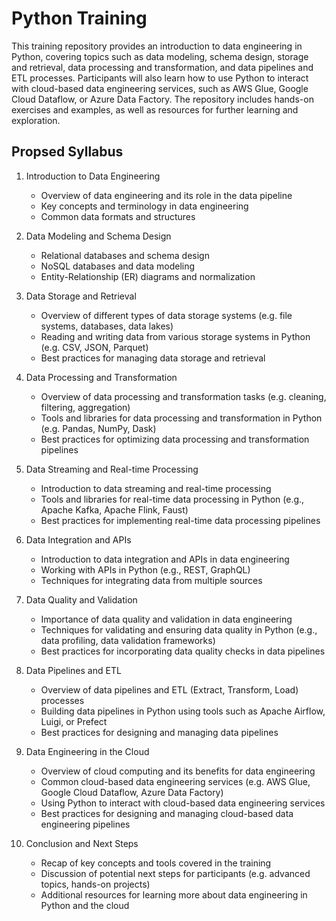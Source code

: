 # Python Training

This training repository provides an introduction to data engineering in Python, covering topics such as data modeling, schema design, storage and retrieval, data processing and transformation, and data pipelines and ETL processes. Participants will also learn how to use Python to interact with cloud-based data engineering services, such as AWS Glue, Google Cloud Dataflow, or Azure Data Factory. The repository includes hands-on exercises and examples, as well as resources for further learning and exploration.

## Propsed Syllabus 

1. Introduction to Data Engineering

    * Overview of data engineering and its role in the data pipeline
    * Key concepts and terminology in data engineering
    * Common data formats and structures

2. Data Modeling and Schema Design

    * Relational databases and schema design
    * NoSQL databases and data modeling
    * Entity-Relationship (ER) diagrams and normalization
    
3. Data Storage and Retrieval

    * Overview of different types of data storage systems (e.g. file systems, databases, data lakes)
    * Reading and writing data from various storage systems in Python (e.g. CSV, JSON, Parquet)
    * Best practices for managing data storage and retrieval

4. Data Processing and Transformation

    * Overview of data processing and transformation tasks (e.g. cleaning, filtering, aggregation)
    * Tools and libraries for data processing and transformation in Python (e.g. Pandas, NumPy, Dask)
    * Best practices for optimizing data processing and transformation pipelines
    
5. Data Streaming and Real-time Processing

    * Introduction to data streaming and real-time processing
    * Tools and libraries for real-time data processing in Python (e.g., Apache Kafka, Apache Flink, Faust)
    * Best practices for implementing real-time data processing pipelines
    
6. Data Integration and APIs

    * Introduction to data integration and APIs in data engineering
    * Working with APIs in Python (e.g., REST, GraphQL)
    * Techniques for integrating data from multiple sources
    
7. Data Quality and Validation

    * Importance of data quality and validation in data engineering
    * Techniques for validating and ensuring data quality in Python (e.g., data profiling, data validation frameworks)
    * Best practices for incorporating data quality checks in data pipelines

8. Data Pipelines and ETL

    * Overview of data pipelines and ETL (Extract, Transform, Load) processes
    * Building data pipelines in Python using tools such as Apache Airflow, Luigi, or Prefect
    * Best practices for designing and managing data pipelines

9. Data Engineering in the Cloud

    * Overview of cloud computing and its benefits for data engineering
    * Common cloud-based data engineering services (e.g. AWS Glue, Google Cloud Dataflow, Azure Data Factory)
    * Using Python to interact with cloud-based data engineering services
    * Best practices for designing and managing cloud-based data engineering pipelines

10. Conclusion and Next Steps

    * Recap of key concepts and tools covered in the training
    * Discussion of potential next steps for participants (e.g. advanced topics, hands-on projects)
    * Additional resources for learning more about data engineering in Python and the cloud
